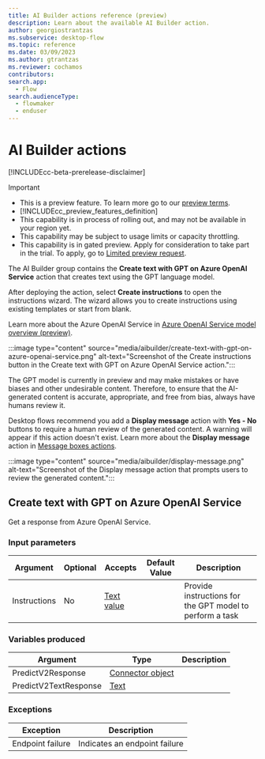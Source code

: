 ```yaml
---
title: AI Builder actions reference (preview)
description: Learn about the available AI Builder action.
author: georgiostrantzas
ms.subservice: desktop-flow
ms.topic: reference
ms.date: 03/09/2023
ms.author: gtrantzas
ms.reviewer: cochamos
contributors:
search.app: 
  - Flow
search.audienceType: 
  - flowmaker
  - enduser
---
```


# AI Builder actions

[!INCLUDEcc-beta-prerelease-disclaimer]

> [!IMPORTANT]
>
> - This is a preview feature. To learn more go to our [preview terms](https://go.microsoft.com/fwlink/?linkid=2189520).
> - [!INCLUDEcc_preview_features_definition]
> - This capability is in process of rolling out, and may not be available in your region yet.
> - This capability may be subject to usage limits or capacity throttling.
> - This capability is in gated preview. Apply for consideration to take part in the trial. To apply, go to [Limited preview request](https://forms.office.com/Pages/ResponsePage.aspx?id=v4j5cvGGr0GRqy180BHbR2LogRPRiTJDo1Rd8KnmcFRUMzlLTDZVQlJKSzNIWkVCMzE0VDFYVzk2QS4u).

The AI Builder group contains the **Create text with GPT on Azure OpenAI Service** action that creates text using the GPT language model.

After deploying the action, select **Create instructions** to open the instructions wizard. The wizard allows you to create instructions using existing templates or start from blank. 

Learn more about the Azure OpenAI Service in [Azure OpenAI Service model overview (preview)](./ai-builder/prebuilt-azure-openai).

:::image type="content" source="media/aibuilder/create-text-with-gpt-on-azure-openai-service.png" alt-text="Screenshot of the Create instructions button in the Create text with GPT on Azure OpenAI Service action.":::

The GPT model is currently in preview and may make mistakes or have biases and other undesirable content. Therefore, to ensure that the AI-generated content is accurate, appropriate, and free from bias, always have humans review it.

Desktop flows recommend you add a **Display message** action with **Yes - No** buttons to require a human review of the generated content. A warning will appear if this action doesn't exist. Learn more about the **Display message** action in [Message boxes actions](display.md).

:::image type="content" source="media/aibuilder/display-message.png" alt-text="Screenshot of the Display message action that prompts users to review the generated content.":::

## <a name="callgpt"></a> Create text with GPT on Azure OpenAI Service

Get a response from Azure OpenAI Service.

### Input parameters

|Argument|Optional|Accepts|Default Value|Description|
|-----|-----|-----|-----|-----|
|Instructions|No|[Text value](../variable-data-types.md#text-value)||Provide instructions for the GPT model to perform a task|

### Variables produced

|Argument|Type|Description|
|-----|-----|-----|
|PredictV2Response|[Connector object](../variable-data-types.md#connector-object)||
|PredictV2TextResponse|[Text](../variable-data-types.md#text-value)||

### <a name="callgpt_onerror"></a> Exceptions

|Exception|Description|
|-----|-----|
|Endpoint failure|Indicates an endpoint failure|
